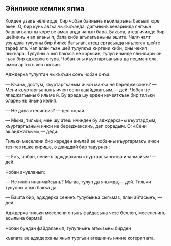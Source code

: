 ## Эйиликке кемлик япма

Койден узакъ чёллерде, бир чобан байнынъ къойларыны бакъып юре экен. О, бир кунь авгьа чыкъкъанда, дагънынъ кенарында янгъын башлагьаныны коре ве аман анда чапып бара. Бакъса, атеш ичинде бир шейнинъ ч ап аланы п, бала киби агълагъаныны эшите. Чалт-чалт узунджа тулупны бир йипке багълап, атеш ертасында инълеген шейге тараф ата. Чап алан гъан шей тулупкъа киргени киби, оны чекип чыкъара. Тулупны ачып бакъса не корьсин, тулуп ичинде ялынлары ян гъан бир аджерха отура. Чобан оны къуртаргъанына да пешман ола, амма артыкъ кеч олгъан.

Адждерха тулуптан чыкъкъан сонъ чобан онъа:

— Къана, достум, къуртаргъаным ичюн манъа не береджексинъ? — Мени къуртаргъанынъ ичюн сени ашайджагьым,— дей. Чобан не япаджагъыны б ильме й. Бу арада шу ерден кечеяткъан бир тильки оларнынъ янына келип.

— Не дава этесинъиз? — деп сорай.

— Мына, тильки, мен шу атеш ичинден бу адждерханы къуртардым, къуртаргъаным ичюн не береджексинъ, деп сорадым. О: «Сени ашайджагьым»,— деди.

Тильки меселени бир кереден анълай ве чобанны къуртармакъ ичюн тез-тез ишке кирише, о джиддий бир тавурнен:

— Ёкъ, чобан, сенинъ адждерханы къуртаргъанынъа инанмайым! — дей.

Чобан ачувланып:

— Не ичюн инанмайсынъ? Мьгаа, тулуп да янымда,— дей. Тильки тулупны алып бакъа да:

— Башта бир, адждерха сенинъ тулубынъа сыгьмаз, ялан айтасынъ, — дей.

Адждерха тильки меселени онынъ файдасына чезе беллеп, меселенинъ асылына бармай.

Чобан бундан файдаланып, тулупнынъ агъызыны бирден

къапата ве адждерханы янып тургъан атешнинъ ичине котерип ата.
